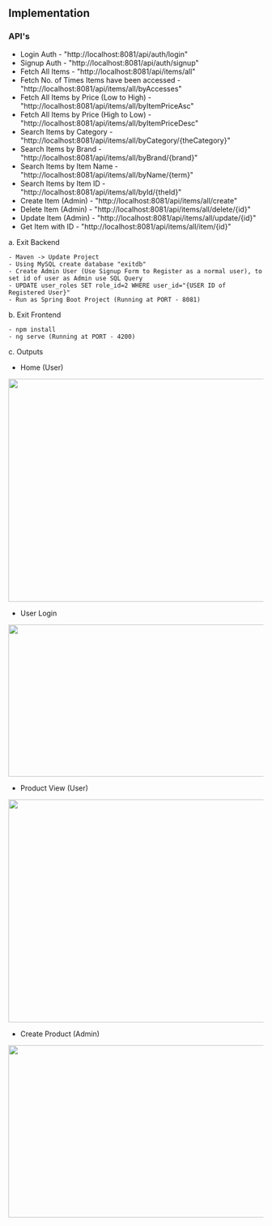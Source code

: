 ## Implementation

### API's

- Login Auth - "http://localhost:8081/api/auth/login"
- Signup Auth - "http://localhost:8081/api/auth/signup"
- Fetch All Items - "http://localhost:8081/api/items/all"
- Fetch No. of Times Items have been accessed - "http://localhost:8081/api/items/all/byAccesses"
- Fetch All Items by Price (Low to High) - "http://localhost:8081/api/items/all/byItemPriceAsc"
- Fetch All Items by Price (High to Low) - "http://localhost:8081/api/items/all/byItemPriceDesc"
- Search Items by Category - "http://localhost:8081/api/items/all/byCategory/{theCategory}"
- Search Items by Brand - "http://localhost:8081/api/items/all/byBrand/{brand}"
- Search Items by Item Name - "http://localhost:8081/api/items/all/byName/{term}"
- Search Items by Item ID - "http://localhost:8081/api/items/all/byId/{theId}"
- Create Item (Admin) - "http://localhost:8081/api/items/all/create"
- Delete Item (Admin) - "http://localhost:8081/api/items/all/delete/{id}"
- Update Item (Admin) - "http://localhost:8081/api/items/all/update/{id}"
- Get Item with ID - "http://localhost:8081/api/items/all/item/{id}"

a. Exit Backend

    - Maven -> Update Project
    - Using MySQL create database "exitdb"
    - Create Admin User (Use Signup Form to Register as a normal user), to set id of user as Admin use SQL Query
    - UPDATE user_roles SET role_id=2 WHERE user_id="{USER ID of Registered User}"
    - Run as Spring Boot Project (Running at PORT - 8081)

b. Exit Frontend

    - npm install
    - ng serve (Running at PORT - 4200)

c. Outputs

- Home (User)

<img src="https://user-images.githubusercontent.com/31448375/139572697-946eaa0d-d638-42f2-aa36-f79f02df522c.png" width="520" height="440" />

- User Login

<img src="https://user-images.githubusercontent.com/31448375/139572716-6c2465a2-8be8-4fb4-8af2-b886217c5dea.png" width="620" height="300" />

- Product View (User)

<img src="https://user-images.githubusercontent.com/31448375/139572721-3cb07a6d-137a-4939-a194-8725ff277a7b.png" width="580" height="440" />

- Create Product (Admin)

<img src="https://user-images.githubusercontent.com/31448375/139572719-081f68fb-61fe-4b16-b8b7-6d37e99ec8af.png" width="620" height="340" />

